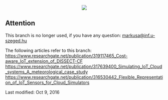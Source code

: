 <p align="center">
<img src="http://users.iit.uni-miskolc.hu/~kecskemeti/DISSECT-CF/logo.jpg"/>
</p>

## Attention
This branch is no longer used, if you have any question: markusa@inf.u-szeged.hu

The following articles refer to this branch:
https://www.researchgate.net/publication/319117465_Cost-aware_IoT_extension_of_DISSECT-CF
https://www.researchgate.net/publication/317639400_Simulating_IoT_Cloud_systems_A_meteorological_case_study
https://www.researchgate.net/publication/316530442_Flexible_Representation_of_IoT_Sensors_for_Cloud_Simulators

Last modified: Oct 9, 2016
